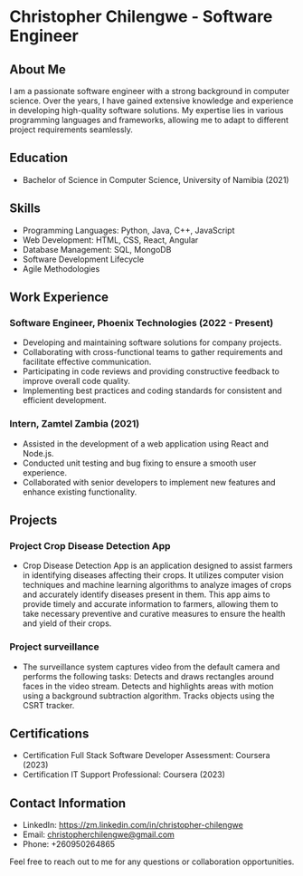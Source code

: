 # Christopher Chilengwe - Software Engineer

## About Me
I am a passionate software engineer with a strong background in computer science. Over the years, I have gained extensive knowledge and experience in developing high-quality software solutions. My expertise lies in various programming languages and frameworks, allowing me to adapt to different project requirements seamlessly.

## Education
- Bachelor of Science in Computer Science, University of Namibia (2021)

## Skills
- Programming Languages: Python, Java, C++, JavaScript
- Web Development: HTML, CSS, React, Angular
- Database Management: SQL, MongoDB
- Software Development Lifecycle
- Agile Methodologies

## Work Experience
### Software Engineer, Phoenix Technologies (2022 - Present)
- Developing and maintaining software solutions for company projects.
- Collaborating with cross-functional teams to gather requirements and facilitate effective communication.
- Participating in code reviews and providing constructive feedback to improve overall code quality.
- Implementing best practices and coding standards for consistent and efficient development.

### Intern, Zamtel Zambia (2021)
- Assisted in the development of a web application using React and Node.js.
- Conducted unit testing and bug fixing to ensure a smooth user experience.
- Collaborated with senior developers to implement new features and enhance existing functionality.

## Projects
### Project Crop Disease Detection App
- Crop Disease Detection App is an application designed to assist farmers in identifying diseases affecting their crops. It utilizes computer vision techniques and machine learning algorithms to analyze images of crops and accurately identify diseases present in them. This app aims to provide timely and accurate information to farmers, allowing them to take necessary preventive and curative measures to ensure the health and yield of their crops.

### Project surveillance
- The surveillance system captures video from the default camera and performs the following tasks:
Detects and draws rectangles around faces in the video stream.
Detects and highlights areas with motion using a background subtraction algorithm.
Tracks objects using the CSRT tracker.



## Certifications
- Certification Full Stack Software Developer Assessment: Coursera (2023)
- Certification IT Support Professional: Coursera (2023)


## Contact Information
- LinkedIn: https://zm.linkedin.com/in/christopher-chilengwe
- Email: christopherchilengwe@gmail.com
- Phone: +260950264865

Feel free to reach out to me for any questions or collaboration opportunities.

 
